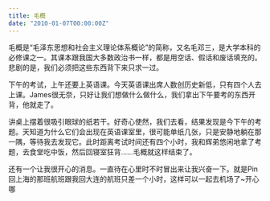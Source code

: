 ```yaml
---
title: 毛概
date: "2010-01-07T00:00:00Z"
---
```


毛概是“毛泽东思想和社会主义理论体系概论”的简称，又名毛邓三，是大学本科的必修课之一。其课本跟我国大多数政治书一样，都是用空话、假话和废话填充的。悲剧的是，我们必须把这些东西背下来只求一过。

下午的考试，上午还要上英语课。今天英语课出席人数创历史新低，只有四个人去上课。James很无奈，只好让我们想做什么做什么，我们拿出下午要考的东西开背，他就走了。

讲桌上摆着很吸引眼球的纸若干。好奇心使然，我们去看，结果发现是今下午的考题。天知道为什么它们会出现在英语课室里，很可能单纸几张，只是安静地躺在那一隅，等待我去发现它。此时距离考试时间还有四个小时，我和辉弟悠闲地拿了考题，去食堂吃中饭，然后回寝室狂背……毛概就这样结束了。

还有一个让我很开心的消息。一直待在心里时不时冒出来让我兴奋一下。就是Pin回上海的那班航班跟我回大连的航班只差一个小时，这样可以一起去机场了~开心哪